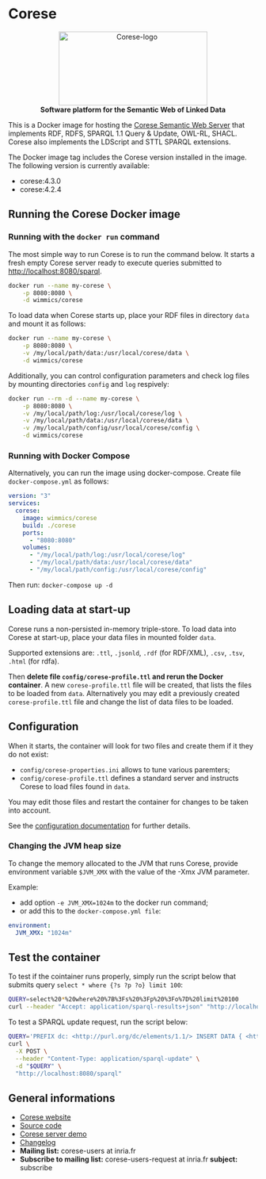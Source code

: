 <!-- markdownlint-configure-file { "MD004": { "style": "consistent" } } -->
<!-- markdownlint-disable MD033 -->

# Corese

<p align="center">
    <a href="https://project.inria.fr/corese/">
        <img src="https://user-images.githubusercontent.com/5692787/151987397-316a61f0-8098-4d37-a4e8-69180e33261a.svg" width="300" height="149" alt="Corese-logo">
    </a>
    <br>
    <strong>Software platform for the Semantic Web of Linked Data</strong>
</p>
<!-- markdownlint-enable MD033 -->

This is a Docker image for hosting the [Corese Semantic Web Server](https://project.inria.fr/corese/) that implements RDF, RDFS, SPARQL 1.1 Query & Update, OWL-RL, SHACL.
Corese also implements the LDScript and STTL SPARQL extensions.

The Docker image tag includes the Corese version installed in the image. The following version is currently available:

- corese:4.3.0
- corese:4.2.4

## Running the Corese Docker image

### Running with the `docker run` command

The most simple way to run Corese is to run the command below.
It starts a fresh empty Corese server ready to execute queries submitted to <http://localhost:8080/sparql>.

```sh
docker run --name my-corese \
    -p 8080:8080 \
    -d wimmics/corese
```

To load data when Corese starts up, place your RDF files in directory `data` and mount it as follows:

```sh
docker run --name my-corese \
    -p 8080:8080 \
    -v /my/local/path/data:/usr/local/corese/data \
    -d wimmics/corese
```

Additionally, you can control configuration parameters and check log files by mounting directories `config` and `log` respively:

```sh
docker run --rm -d --name my-corese \
    -p 8080:8080 \
    -v /my/local/path/log:/usr/local/corese/log \
    -v /my/local/path/data:/usr/local/corese/data \
    -v /my/local/path/config/usr/local/corese/config \
    -d wimmics/corese
```

### Running with Docker Compose

Alternatively, you can run the image using docker-compose.
Create file `docker-compose.yml` as follows:

```yml
version: "3"
services:
  corese:
    image: wimmics/corese
    build: ./corese
    ports:
      - "8080:8080"
    volumes:
      - "/my/local/path/log:/usr/local/corese/log"
      - "/my/local/path/data:/usr/local/corese/data"
      - "/my/local/path/config:/usr/local/corese/config"
```

Then run: `docker-compose up -d`

## Loading data at start-up

Corese runs a non-persisted in-memory triple-store.
To load data into Corese at start-up, place your data files in mounted folder `data`.

Supported extensions are: `.ttl`, `.jsonld`, `.rdf` (for RDF/XML), `.csv`, `.tsv`, `.html` (for rdfa).

Then **delete file `config/corese-profile.ttl` and rerun the Docker container**.
A new `corese-profile.ttl` file will be created, that lists the files to be loaded from `data`.
Alternatively you may edit a previously created `corese-profile.ttl` file and change the list of data files to be loaded.

## Configuration

When it starts, the container will look for two files and create them if it they do not exist:

- `config/corese-properties.ini` allows to tune various paremters;
- `config/corese-profile.ttl` defines a standard server and instructs Corese to load files found in `data`.

You may edit those files and restart the container for changes to be taken into account.

See the [configuration documentation](https://project.inria.fr/corese/documentation-index/) for further details.

### Changing the JVM heap size

To change the memory allocated to the JVM that runs Corese, provide environment variable `$JVM_XMX` with the value of the -Xmx JVM parameter.

Example:

- add option `-e JVM_XMX=1024m` to the docker run command;
- or add this to the `docker-compose.yml file`:

```yml
environment:
  JVM_XMX: "1024m"
```

## Test the container

To test if the cointainer runs properly, simply run the script below that submits query `select * where {?s ?p ?o} limit 100`:

```sh
QUERY=select%20*%20where%20%7B%3Fs%20%3Fp%20%3Fo%7D%20limit%20100
curl --header "Accept: application/sparql-results+json" "http://localhost:8080/sparql?query=$QUERY"
```

To test a SPARQL update request, run the script below:

```sh
QUERY='PREFIX dc: <http://purl.org/dc/elements/1.1/> INSERT DATA { <http://example/book1> dc:title "A new book" . }'
curl \
  -X POST \
  --header "Content-Type: application/sparql-update" \
  -d "$QUERY" \
  "http://localhost:8080/sparql"
```

## General informations

- [Corese website](https://project.inria.fr/corese)
- [Source code](https://github.com/Wimmics/corese)
- [Corese server demo](http://corese.inria.fr/)
- [Changelog](https://notes.inria.fr/s/TjriAbX14#)
- **Mailing list:** corese-users at inria.fr
- **Subscribe to mailing list:** corese-users-request at inria.fr **subject:** subscribe
